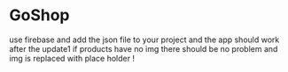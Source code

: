 # GoShop
use firebase and add the json file to your project and the app should work 
after the update1 if products have no img there should be no problem and img is replaced with place holder !
